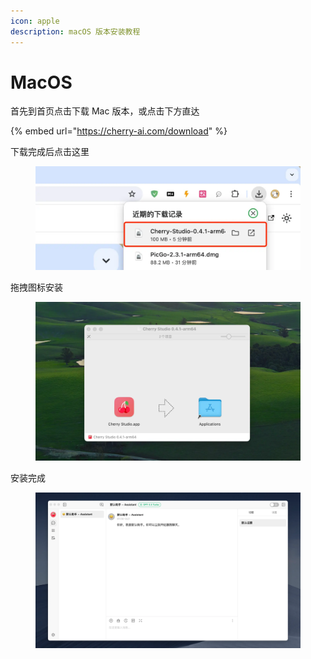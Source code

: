 ```yaml
---
icon: apple
description: macOS 版本安装教程
---
```


# MacOS

首先到首页点击下载 Mac 版本，或点击下方直达

{% embed url="https://cherry-ai.com/download" %}

下载完成后点击这里

<figure><img src="../../.gitbook/assets/2024-07-30-14-04-35.webp" alt=""><figcaption></figcaption></figure>

拖拽图标安装

<figure><img src="../../.gitbook/assets/2024-07-30-14-03-49.webp" alt=""><figcaption></figcaption></figure>

安装完成

<figure><img src="../../.gitbook/assets/2024-07-30-14-13-10.webp" alt=""><figcaption></figcaption></figure>
